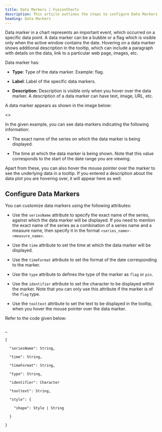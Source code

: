 ```yaml
---
title: Data Markers | FusionCharts
description: This article outlines the steps to configure Data Markers.
heading: Data Markers
---
```


Data marker in a chart represents an important event, which occurred on a specific data point. A data marker can be a bubble or a flag which is visible only when the active window contains the date. Hovering on a data marker shows additional description in the tooltip, which can include a paragraph with details on the data, link to a particular web page, images, etc.

Data marker has:

* **Type**: Type of the data marker. Example: flag.

* **Label**: Label of the specific data markers.

* **Description**: Description is visible only when you hover over the data marker. A description of a data marker can have text, image, URL, etc.

A data marker appears as shown in the image below:

<<Live Chart>>

In the given example, you can see data markers indicating the following information:

* The exact name of the series on which the data marker is being displayed. 

* The time at which the data marker is being shown. Note that this value corresponds to the start of the date range you are viewing.

Apart from these, you can also hover the mouse pointer over the marker to see the underlying data in a tooltip. If you entered a description about the data plot you are hovering over, it will appear here as well.

## Configure Data Markers

You can customize data markers using the following attributes:

* Use the `seriesName` attribute to specify the exact name of the series, against which the data marker will be displayed. If you need to mention the exact name of the series as a combination of a series name and a measure name, then specify it in the format `<series_name>-<measure_name>`.

* Use the `time` attribute to set the time at which the data marker will be displayed. 

* Use the `timeFormat` attribute to set the format of the date corresponding to the marker.

* Use the `type` attribute to defines the type of the marker as `flag` or `pin`.

* Use the `identifier` attribute to set the character to be displayed within the marker. Note that you can only use this attribute if the marker is of the `flag` type.

* Use the `tooltext` attribute to set the text to be displayed in the tooltip, when you hover the mouse pointer over the data marker.

Refer to the code given below:

```

…

{

  "seriesName": String,

  "time": String,

  "timeFormat": String,

  "type": String,

  "identifier": Character

  "tooltext": String,

  "style": {

    "shape": Style | String

  }

}

```

